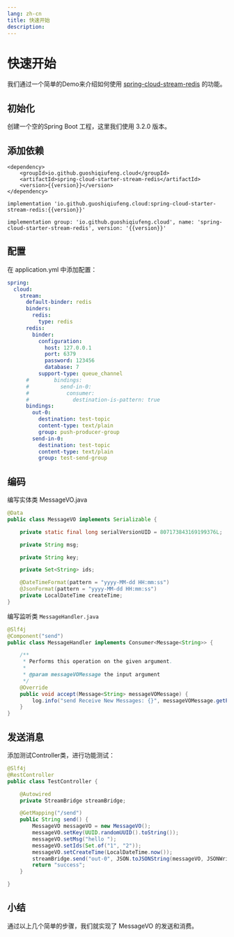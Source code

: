 ```yaml
---
lang: zh-cn
title: 快速开始
description: 
---
```

<script setup>
import {inject} from "vue";
const version = inject('version');
</script>
# 快速开始

我们通过一个简单的Demo来介绍如何使用 [spring-cloud-stream-redis](https://github.com/guoshiqiufeng/spring-cloud-stream-redis) 的功能。

## 初始化
创建一个空的Spring Boot 工程，这里我们使用 3.2.0 版本。

## 添加依赖

<CodeGroup>
  <CodeGroupItem title="Maven" active>

```xml:no-line-numbers:no-v-pre
<dependency>
    <groupId>io.github.guoshiqiufeng.cloud</groupId>
    <artifactId>spring-cloud-starter-stream-redis</artifactId>
    <version>{{version}}</version>
</dependency>
```

  </CodeGroupItem>

  <CodeGroupItem title="Gradle (Short)" active>

```groovy:no-line-numbers:no-v-pre
implementation 'io.github.guoshiqiufeng.cloud:spring-cloud-starter-stream-redis:{{version}}'
```

  </CodeGroupItem>

  <CodeGroupItem title="Gradle">

```groovy:no-line-numbers:no-v-pre
implementation group: 'io.github.guoshiqiufeng.cloud', name: 'spring-cloud-starter-stream-redis', version: '{{version}}'
```

  </CodeGroupItem>
</CodeGroup>

## 配置
在 application.yml 中添加配置：
```yaml
spring:
  cloud:
    stream:
      default-binder: redis
      binders:
        redis:
          type: redis
      redis:
        binder:
          configuration:
            host: 127.0.0.1
            port: 6379
            password: 123456
            database: 7
          support-type: queue_channel
      #        bindings:
      #          send-in-0:
      #            consumer:
      #              destination-is-pattern: true
      bindings:
        out-0:
          destination: test-topic
          content-type: text/plain
          group: push-producer-group
        send-in-0:
          destination: test-topic
          content-type: text/plain
          group: test-send-group
```

 

## 编码

编写实体类 MessageVO.java

```java
@Data
public class MessageVO implements Serializable {

    private static final long serialVersionUID = 807173843169199376L;

    private String msg;

    private String key;

    private Set<String> ids;

    @DateTimeFormat(pattern = "yyyy-MM-dd HH:mm:ss")
    @JsonFormat(pattern = "yyyy-MM-dd HH:mm:ss")
    private LocalDateTime createTime;
}
```

编写监听类 `MessageHandler.java`

```java
@Slf4j
@Component("send")
public class MessageHandler implements Consumer<Message<String>> {

    /**
     * Performs this operation on the given argument.
     *
     * @param messageVOMessage the input argument
     */
    @Override
    public void accept(Message<String> messageVOMessage) {
        log.info("send Receive New Messages: {}", messageVOMessage.getPayload());
    }
}
```

## 发送消息

添加测试Controller类，进行功能测试：


```java
@Slf4j
@RestController
public class TestController {

    @Autowired
    private StreamBridge streamBridge;

    @GetMapping("/send")
    public String send() {
        MessageVO messageVO = new MessageVO();
        messageVO.setKey(UUID.randomUUID().toString());
        messageVO.setMsg("hello ");
        messageVO.setIds(Set.of("1", "2"));
        messageVO.setCreateTime(LocalDateTime.now());
        streamBridge.send("out-0", JSON.toJSONString(messageVO, JSONWriter.Feature.WriteClassName));
        return "success";
    }

}
```
 
## 小结
通过以上几个简单的步骤，我们就实现了 MessageVO 的发送和消费。
